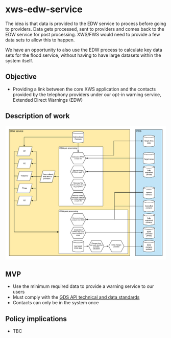 # xws-edw-service

The idea is that data is provided to the EDW service to process before going to providers. Data gets processed, sent to providers and comes back to the EDW service for post processing. XWS/FWS would need to provide a few data sets to allow this to happen. 

We have an opportunity to also use the EDW process to calculate key data sets for the flood service, without having to have large datasets within the system itself. 

## Objective

* Providing a link between the core XWS application and the contacts provided by the telephony providers under our opt-in warning service, Extended Direct Warnings (EDW)

## Description of work

![xws-edw-services steps](https://github.com/NeXt-Warning-System/documentation/blob/master/xws-edw-service/design/EDWprocess.png)

## MVP

* Use the minimum required data to provide a warning service to our users
* Must comply with the [GDS API technical and data standards](https://www.gov.uk/guidance/gds-api-technical-and-data-standards)
* Contacts can only be in the system once

## Policy implications

* TBC